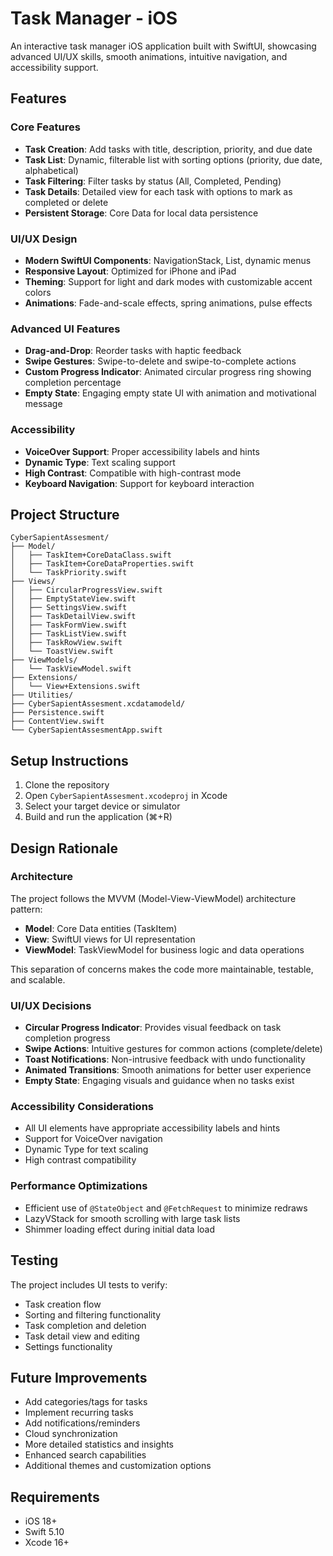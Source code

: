 # Task Manager - iOS

An interactive task manager iOS application built with SwiftUI, showcasing advanced UI/UX skills, smooth animations, intuitive navigation, and accessibility support.

## Features

### Core Features
- **Task Creation**: Add tasks with title, description, priority, and due date
- **Task List**: Dynamic, filterable list with sorting options (priority, due date, alphabetical)
- **Task Filtering**: Filter tasks by status (All, Completed, Pending)
- **Task Details**: Detailed view for each task with options to mark as completed or delete
- **Persistent Storage**: Core Data for local data persistence

### UI/UX Design
- **Modern SwiftUI Components**: NavigationStack, List, dynamic menus
- **Responsive Layout**: Optimized for iPhone and iPad
- **Theming**: Support for light and dark modes with customizable accent colors
- **Animations**: Fade-and-scale effects, spring animations, pulse effects

### Advanced UI Features
- **Drag-and-Drop**: Reorder tasks with haptic feedback
- **Swipe Gestures**: Swipe-to-delete and swipe-to-complete actions
- **Custom Progress Indicator**: Animated circular progress ring showing completion percentage
- **Empty State**: Engaging empty state UI with animation and motivational message

### Accessibility
- **VoiceOver Support**: Proper accessibility labels and hints
- **Dynamic Type**: Text scaling support
- **High Contrast**: Compatible with high-contrast mode
- **Keyboard Navigation**: Support for keyboard interaction

## Project Structure

```
CyberSapientAssesment/
├── Model/
│   ├── TaskItem+CoreDataClass.swift
│   ├── TaskItem+CoreDataProperties.swift
│   └── TaskPriority.swift
├── Views/
│   ├── CircularProgressView.swift
│   ├── EmptyStateView.swift
│   ├── SettingsView.swift
│   ├── TaskDetailView.swift
│   ├── TaskFormView.swift
│   ├── TaskListView.swift
│   ├── TaskRowView.swift
│   └── ToastView.swift
├── ViewModels/
│   └── TaskViewModel.swift
├── Extensions/
│   └── View+Extensions.swift
├── Utilities/
├── CyberSapientAssesment.xcdatamodeld/
├── Persistence.swift
├── ContentView.swift
└── CyberSapientAssesmentApp.swift
```

## Setup Instructions

1. Clone the repository
2. Open `CyberSapientAssesment.xcodeproj` in Xcode
3. Select your target device or simulator
4. Build and run the application (⌘+R)

## Design Rationale

### Architecture
The project follows the MVVM (Model-View-ViewModel) architecture pattern:
- **Model**: Core Data entities (TaskItem)
- **View**: SwiftUI views for UI representation
- **ViewModel**: TaskViewModel for business logic and data operations

This separation of concerns makes the code more maintainable, testable, and scalable.

### UI/UX Decisions
- **Circular Progress Indicator**: Provides visual feedback on task completion progress
- **Swipe Actions**: Intuitive gestures for common actions (complete/delete)
- **Toast Notifications**: Non-intrusive feedback with undo functionality
- **Animated Transitions**: Smooth animations for better user experience
- **Empty State**: Engaging visuals and guidance when no tasks exist

### Accessibility Considerations
- All UI elements have appropriate accessibility labels and hints
- Support for VoiceOver navigation
- Dynamic Type for text scaling
- High contrast compatibility

### Performance Optimizations
- Efficient use of `@StateObject` and `@FetchRequest` to minimize redraws
- LazyVStack for smooth scrolling with large task lists
- Shimmer loading effect during initial data load

## Testing

The project includes UI tests to verify:
- Task creation flow
- Sorting and filtering functionality
- Task completion and deletion
- Task detail view and editing
- Settings functionality

## Future Improvements

- Add categories/tags for tasks
- Implement recurring tasks
- Add notifications/reminders
- Cloud synchronization
- More detailed statistics and insights
- Enhanced search capabilities
- Additional themes and customization options

## Requirements

- iOS 18+
- Swift 5.10
- Xcode 16+ 
